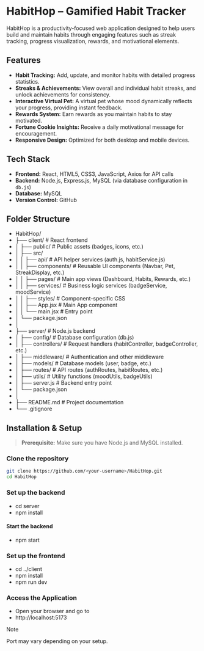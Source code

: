 # HabitHop – Gamified Habit Tracker

HabitHop is a productivity-focused web application designed to help users build and maintain habits through engaging features such as streak tracking, progress visualization, rewards, and motivational elements.

## Features
-  **Habit Tracking:** Add, update, and monitor habits with detailed progress statistics.
-  **Streaks & Achievements:** View overall and individual habit streaks, and unlock achievements for consistency.
-  **Interactive Virtual Pet:** A virtual pet whose mood dynamically reflects your progress, providing instant feedback.
-  **Rewards System:** Earn rewards as you maintain habits to stay motivated.
-  **Fortune Cookie Insights:** Receive a daily motivational message for encouragement.
-  **Responsive Design:** Optimized for both desktop and mobile devices.

## Tech Stack
- **Frontend:** React, HTML5, CSS3, JavaScript, Axios for API calls
- **Backend:** Node.js, Express.js, MySQL (via database configuration in `db.js`)
- **Database:** MySQL
- **Version Control:** GitHub

##  Folder Structure
- HabitHop/
- ├── client/ # React frontend
- │ ├── public/ # Public assets (badges, icons, etc.)
- │ ├── src/
- │ │ ├── api/ # API helper services (auth.js, habitService.js)
- │ │ ├── components/ # Reusable UI components (Navbar, Pet, StreakDisplay, etc.)
- │ │ ├── pages/ # Main app views (Dashboard, Habits, Rewards, etc.)
- │ │ ├── services/ # Business logic services (badgeService, moodService)
- │ │ ├── styles/ # Component-specific CSS
- │ │ ├── App.jsx # Main App component
- │ │ └── main.jsx # Entry point
- │ └── package.json
- │
- ├── server/ # Node.js backend
- │ ├── config/ # Database configuration (db.js)
- │ ├── controllers/ # Request handlers (habitController, badgeController, etc.)
- │ ├── middleware/ # Authentication and other middleware
- │ ├── models/ # Database models (user, badge, etc.)
- │ ├── routes/ # API routes (authRoutes, habitRoutes, etc.)
- │ ├── utils/ # Utility functions (moodUtils, badgeUtils)
- │ ├── server.js # Backend entry point
- │ └── package.json
- │
- ├── README.md # Project documentation
- └── .gitignore


## Installation & Setup
> **Prerequisite:** Make sure you have Node.js and MySQL installed.

###  Clone the repository
```bash
git clone https://github.com/<your-username>/HabitHop.git
cd HabitHop
```

###  Set up the backend
- cd server
- npm install
#### Start the backend
- npm start

### Set up the frontend
- cd ../client
- npm install
- npm run dev

### Access the Application
- Open your browser and go to
- http://localhost:5173
> [!Note]
> Port may vary depending on your setup.

